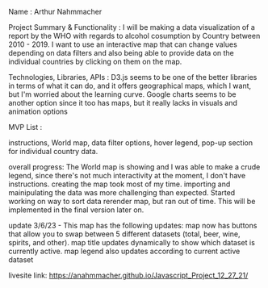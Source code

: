 Name : Arthur Nahmmacher


Project Summary & Functionality :
I will be making a data visualization of a report by the WHO with regards to
alcohol cosumption by Country between 2010 - 2019.
I want to use an interactive map that can change values depending on data
filters and also being able to provide data on the individual countries by 
clicking on them on the map.

Technologies, Libraries, APIs :
    D3.js seems to be one of the better libraries in terms of what it can do,
    and it offers geographical maps, which I want, but I'm worried about the 
    learning curve. Google charts seems to be another option since it too has
    maps, but it really lacks in visuals and animation options


MVP List :

instructions, World map, data filter options, hover legend, pop-up section 
for individual country data.


overall progress:
The World map is showing and I was able to make a crude legend, since there's not much interactivity at the moment, I don't have instructions.
creating the map took most of my time. importing and mainipulating the data was more challenging than expected. Started working on way to sort data
rerender map, but ran out of time. This will be implemented in the final version later on. 

update 3/6/23 - This map has the following updates:
map now has buttons that allow you to swap between 5 different datasets (total, beer, wine, spirits, and other).
map title updates dynamically to show which dataset is currently active.
map legend also updates according to current active dataset

livesite link: https://anahmmacher.github.io/Javascript_Project_12_27_21/